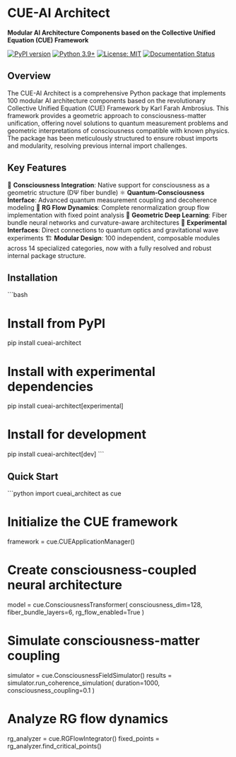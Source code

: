 # CUE-AI Architect

**Modular AI Architecture Components based on the Collective Unified Equation (CUE) Framework**

[![PyPI version](https://badge.fury.io/py/cueai-architect.svg)](https://badge.fury.io/py/cueai-architect)
[![Python 3.9+](https://img.shields.io/badge/python-3.9+-blue.svg)](https://www.python.org/downloads/)
[![License: MIT](https://img.shields.io/badge/License-MIT-yellow.svg)](https://opensource.org/licenses/MIT)
[![Documentation Status](https://readthedocs.org/projects/cueai-architect/badge/?version=latest)](https://cueai-architect.readthedocs.io/en/latest/?badge=latest)

## Overview

The CUE-AI Architect is a comprehensive Python package that implements 100 modular AI architecture components based on the revolutionary Collective Unified Equation (CUE) Framework by Karl Farah Ambrosius. This framework provides a geometric approach to consciousness-matter unification, offering novel solutions to quantum measurement problems and geometric interpretations of consciousness compatible with known physics. The package has been meticulously structured to ensure robust imports and modularity, resolving previous internal import challenges.

## Key Features

🧠 **Consciousness Integration**: Native support for consciousness as a geometric structure (DΨ fiber bundle)
⚛️ **Quantum-Consciousness Interface**: Advanced quantum measurement coupling and decoherence modeling
🌊 **RG Flow Dynamics**: Complete renormalization group flow implementation with fixed point analysis
📐 **Geometric Deep Learning**: Fiber bundle neural networks and curvature-aware architectures
🔬 **Experimental Interfaces**: Direct connections to quantum optics and gravitational wave experiments
🏗️ **Modular Design**: 100 independent, composable modules across 14 specialized categories, now with a fully resolved and robust internal package structure.

## Installation

\`\`\`bash
# Install from PyPI
pip install cueai-architect

# Install with experimental dependencies
pip install cueai-architect[experimental]

# Install for development
pip install cueai-architect[dev]
\`\`\`

## Quick Start

\`\`\`python
import cueai_architect as cue

# Initialize the CUE framework
framework = cue.CUEApplicationManager()

# Create consciousness-coupled neural architecture
model = cue.ConsciousnessTransformer(
    consciousness_dim=128,
    fiber_bundle_layers=6,
    rg_flow_enabled=True
)

# Simulate consciousness-matter coupling
simulator = cue.ConsciousnessFieldSimulator()
results = simulator.run_coherence_simulation(
    duration=1000,
    consciousness_coupling=0.1
)

# Analyze RG flow dynamics
rg_analyzer = cue.RGFlowIntegrator()
fixed_points = rg_analyzer.find_critical_points()
